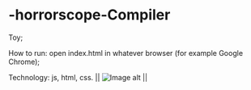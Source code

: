 # -horrorscope-Compiler
Toy;

How to run:
open index.html in whatever browser (for example Google Chrome);

Technology:
js,
html,
css.
||
![Image alt](https://github.com/)
||


